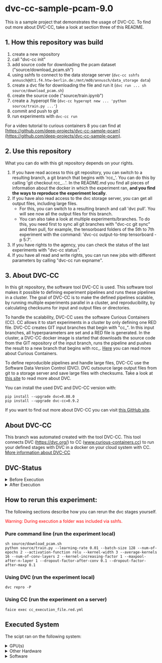 # dvc-cc-sample-pcam-9.0
This is a sample project that demonstrates the usage of DVC-CC. To find out more about DVC-CC, take a look at section three of this README.

## 1. How this repository was build

1. create a new repository
2. call "dvc-cc init"
3. add source code for downloading the pcam dataset ("source/download_pcam.sh")
4. using sshfs to connect to the data storage server (`dvc-cc sshfs annusch@dt1.f4.htw-berlin.de:/mnt/md0/annusch/data_storage data`)
5. create a dvc file for downloading the file and run it (`dvc run ... sh source/download_pcam.sh`)
6. create the source code ("source/train.ipynb")
7. create a .hyperopt file (`dvc-cc hyperopt new ... 'python source/train.py ...'`)
8. commit and push to git
9. run experiments with `dvc-cc run`

For a video tutorial to curious containers 8 you can find at [https://github.com/deep-projects/dvc-cc-sample-pcam](https://github.com/deep-projects/dvc-cc-sample-pcam).

## 2. Use this repository

What you can do with this git repository depends on your rights.

1. If you have read access to this git repository, you can switch to a resulting branch, a git branch that begins with 'rcc_'. You can do this by calling 'git checkout rcc_...'. In the README.md you find all pieces of information about the docker in which the experiment ran, **and you find the ways to reproduce the experiment locally**.
2. If you have also read access to the dvc storage server, you can get all output files, including large files.
    - For this, you can switch to a resulting branch and call 'dvc pull'. You will see now all the output files for this branch.
    - You can also take a look at multiple experiments/branches. To do this, you need first to sync all git branches with "dvc-cc git sync" and then pull, for example, the tensorboard folders of the 5th to 7th experiment with the command: 'dvc-cc output-to-tmp tensorboard -p 5:7'.
3. If you have rights to the agency, you can check the status of the last experiments with "dvc-cc status".
4. If you have all read and write rights, you can run new jobs with different parameters by calling "dvc-cc run expname".

## 3. About DVC-CC

In this git repository, the software tool DVC-CC is used. This software tool makes it possible to defining experiment pipelines and runs these pipelines in a cluster. The goal of DVC-CC is to make the defined pipelines scalable, by running multiple experiments parallel in a cluster, and reproducibility, by calculating checksums for input and output files or directories.

To handle the scalability, DVC-CC uses the software Curious Containers (CC). CC allows it to start experiments in a cluster by only defining one RED file. DVC-CC creates GIT input branches that begin with "cc_". In this input branches, all hyperparameters are set and a RED file is generated. In the cluster, a DVC-CC docker image is started that downloads the source code from the GIT repository of the input branch, runs the pipeline and pushes the result to a new branch that begins with rcc_. [Here](https://www.curious-containers.cc) you can read more about Curious Containers.

To define reproducible pipelines and handle large files, DVC-CC use the Software Data Version Control (DVC). DVC outsource large output files from git to a storage server and save large files with checksums. Take a look at [this site](https://dvc.org/) to read more about DVC.

You can install the used DVC and DVC-CC version with:

```
pip install --upgrade dvc=0.88.0
pip install --upgrade dvc-cc=0.9.2
```

If you want to find out more about DVC-CC you can visit [this GitHub site](https://github.com/deep-projects/dvc-cc/tree/master/dvc-cc).

## About DVC-CC
This branch was automated created with the tool DVC-CC. This tool connects DVC (https://dvc.org/) to CC (www.curious-containers.cc) to run your defined stages with DVC in a docker on your cloud system with CC. [More information about DVC-CC](https://github.com/deep-projects/dvc-cc)

## DVC-Status


<details><summary>Before Execution</summary>
<p>

```
WARNING: Output 'tensorboard'(Stage: 'dvc/train.dvc') is missing version info. Cache for it will not be collected. Use dvc repro to get your pipeline up to date.
WARNING: Output 'tf_model.h5'(Stage: 'dvc/train.dvc') is missing version info. Cache for it will not be collected. Use dvc repro to get your pipeline up to date.
WARNING: Output 'outputs/all-history.json'(Stage: 'dvc/train.dvc') is missing version info. Cache for it will not be collected. Use dvc repro to get your pipeline up to date.
WARNING: Output 'outputs/history-summary.json'(Stage: 'dvc/train.dvc') is missing version info. Cache for it will not be collected. Use dvc repro to get your pipeline up to date.
Data and pipelines are up to date.

```

</p>
</details>




<details><summary>After Execution</summary>
<p>

```
	new:                tensorboard
	new:                tensorboard/train/events.out.tfevents.1584080903.b1a63f52ccb9.209.491.v2
	new:                tensorboard/train/events.out.tfevents.1584080904.b1a63f52ccb9.profile-empty
	new:                tensorboard/train/plugins/profile/2020-03-13_06-28-24/local.trace
	new:                tensorboard/validation/events.out.tfevents.1584080928.b1a63f52ccb9.209.2188.v2
	new:                tf_model.h5
	new:                outputs/all-history.json
	new:                outputs/history-summary.json

```

</p>
</details>



## How to rerun this experiment:
The following sections describe how you can rerun the dvc stages yourself.


<span style="color:red">Warning: During execution a folder was included via sshfs.</span>


### Pure command line (run the experiment local)
```
sh source/download_pcam.sh
python source/train.py --learning-rate 0.01 --batch-size 128 --num-of-epochs 2 --activation-function relu --kernel-width 3 --average-kernels 16 --num-of-conv-layers 2 --kernel-increasing-factor 1 --maxpool-after-n-layer 1 --dropout-factor-after-conv 0.1 --dropout-factor-after-maxp 0.1

```
### Using DVC (run the experiment local)
```
dvc repro -P
```
### Using CC (run the experiment on a server)
```
faice exec cc_execution_file.red.yml
```
## Executed System
The scipt ran on the following system:


<details><summary>GPU(s)</summary>
<p>

```
                          name    memory.total [MiB]
====================================================
           GeForce GTX 1080 Ti             11175 MiB

```

</p>
</details>




<details><summary>Other Hardware</summary>
<p>

```
H/W path            Device  Class       Description
===================================================
/0/0                        memory      62GiB System memory
/0/1                        processor   AMD Ryzen 7 1800X Eight-Core Processor

```

</p>
</details>




<details><summary>Software</summary>
<p>

```
Package              Version      
-------------------- -------------
absl-py              0.9.0        
appdirs              1.4.3        
asciimatics          1.11.0       
asn1crypto           0.24.0       
astor                0.8.1        
atpublic             1.0          
attrs                19.3.0       
backcall             0.1.0        
bcrypt               3.1.7        
bleach               3.1.0        
cachetools           4.0.0        
certifi              2019.11.28   
cffi                 1.13.2       
chardet              3.0.4        
colorama             0.4.3        
configobj            5.0.6        
configparser         4.0.2        
contextlib2          0.5.5        
cryptography         2.8          
cycler               0.10.0       
decorator            4.4.1        
defusedxml           0.6.0        
distro               1.4.0        
dvc                  0.60.1+ee976a
dvc-cc-agent         0.8.9        
dvc-cc-connector     0.8.1        
entrypoints          0.3          
flufl.lock           3.2          
funcy                1.14         
future               0.18.2       
gast                 0.2.2        
gitdb2               2.0.6        
GitPython            3.0.5        
google-auth          1.11.0       
google-auth-oauthlib 0.4.1        
google-pasta         0.1.8        
grandalf             0.6          
grpcio               1.26.0       
h5py                 2.10.0       
humanize             0.5.1        
idna                 2.6          
importlib-metadata   1.4.0        
inflect              4.0.0        
ipykernel            5.1.3        
ipython              7.11.1       
ipython-genutils     0.2.0        
ipywidgets           7.5.1        
jedi                 0.15.2       
Jinja2               2.10.3       
joblib               0.14.1       
jsonpath-ng          1.4.3        
jsonschema           3.2.0        
jupyter              1.0.0        
jupyter-client       5.3.4        
jupyter-console      6.1.0        
jupyter-core         4.6.1        
Keras-Applications   1.0.8        
Keras-Preprocessing  1.1.0        
keyring              10.6.0       
keyrings.alt         3.0          
kiwisolver           1.1.0        
Markdown             3.1.1        
MarkupSafe           1.1.1        
matplotlib           3.1.2        
mistune              0.8.4        
mock                 3.0.5        
nanotime             0.5.2        
nbconvert            5.6.1        
nbformat             5.0.4        
networkx             2.4          
notebook             6.0.3        
numpy                1.18.1       
oauthlib             3.1.0        
opt-einsum           3.1.0        
packaging            20.1         
pandas               0.25.3       
pandocfilters        1.4.2        
paramiko             2.7.1        
parso                0.5.2        
pathspec             0.7.0        
pexpect              4.8.0        
pickleshare          0.7.5        
Pillow               7.0.0        
pip                  20.0.2       
ply                  3.11         
prometheus-client    0.7.1        
prompt-toolkit       3.0.2        
protobuf             3.11.2       
ptyprocess           0.6.0        
pyasn1               0.4.8        
pyasn1-modules       0.2.8        
pycparser            2.19         
pycrypto             2.6.1        
pyfiglet             0.8.post1    
Pygments             2.5.2        
pygobject            3.26.1       
pyjson               1.3.0        
PyNaCl               1.3.0        
pyparsing            2.4.6        
pyrsistent           0.15.7       
python-dateutil      2.8.1        
pytz                 2019.3       
pyxdg                0.25         
PyYAML               5.3          
pyzmq                18.1.1       
qtconsole            4.6.0        
red-connector-ssh    1.0          
requests             2.22.0       
requests-oauthlib    1.3.0        
rsa                  4.0          
ruamel.yaml          0.16.6       
ruamel.yaml.clib     0.2.0        
schema               0.7.1        
scikit-learn         0.22.1       
scipy                1.4.1        
scp                  0.13.2       
seaborn              0.10.0       
SecretStorage        2.3.1        
Send2Trash           1.5.0        
setuptools           45.1.0       
shortuuid            0.5.0        
six                  1.14.0       
sklearn              0.0          
smmap2               2.0.5        
tensorboard          2.1.0        
tensorflow-estimator 2.1.0        
tensorflow-gpu       2.1.0        
termcolor            1.1.0        
terminado            0.8.3        
testpath             0.4.4        
torch                1.4.0        
torchvision          0.5.0        
tornado              6.0.3        
tqdm                 4.42.0       
traitlets            4.3.3        
treelib              1.5.5        
urllib3              1.25.8       
wcwidth              0.1.8        
webencodings         0.5.1        
Werkzeug             0.16.0       
wheel                0.30.0       
widgetsnbextension   3.5.1        
wrapt                1.11.2       
zipp                 2.1.0        

```

</p>
</details>


